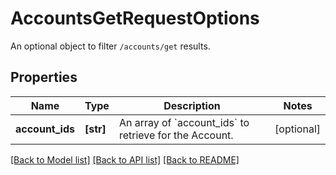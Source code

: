 # AccountsGetRequestOptions

An optional object to filter `/accounts/get` results.
## Properties
Name | Type | Description | Notes
------------ | ------------- | ------------- | -------------
**account_ids** | **[str]** | An array of &#x60;account_ids&#x60; to retrieve for the Account. | [optional] 

[[Back to Model list]](../README.md#documentation-for-models) [[Back to API list]](../README.md#documentation-for-api-endpoints) [[Back to README]](../README.md)


